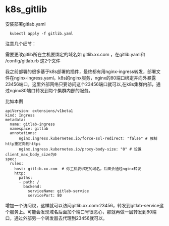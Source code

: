 # k8s_gitlib

安装部署gitlab.yaml

```
  kubectl apply -f gitlib.yaml
```

注意几个细节：

需要更改gitlib所在主机要绑定的域名如 gitlib.xx.com ，在gitlib.yaml和 /config/gitlab.rb  这2个文件

我之前部署的很多基于k8s部署的插件，最终都有用nginx-ingress转发，部署文件在nginx-ingress.yaml。k8s的nginx服务，nginx的80端口绑定并向外暴露23456端口，这里外部网络只要访问这个23456端口就可以,在k8s集群内部，通过nginx80端口转发到每个集群内部的服务。

比如本例

```
apiVersion: extensions/v1beta1
kind: Ingress
metadata:
  name: gitlab-ingress
  namespace: gitlab
  annotations:
      nginx.ingress.kubernetes.io/force-ssl-redirect: "false" # 强制http重定向到https
      nginx.ingress.kubernetes.io/proxy-body-size: "0" # 设置client_max_body_size为0
spec:
  rules:
  - host: gitlib.xx.com  # 你主机要绑定的域名，后面会通过nginx转发
    http:
      paths:
      - path: /
        backend:
          serviceName: gitlab-service
          servicePort: 80 
```

增加一个访问权，这样就可以访问gitlib.xx.com:23456，转发到gitlab-service这个服务上。可能会发现域名后面加个端口号很恶心，那就再做一层转发到80端口，通过外部另一个转发器去代理到23456就可以。